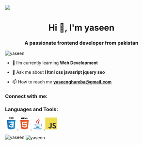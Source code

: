 <img src="https://t4.ftcdn.net/jpg/04/63/02/53/360_F_463025395_cbELweZtUMu0xg9Mb2sx3hNujIkXI12w.jpg" widh="1000px">
<h1 align="center">Hi 👋, I'm yaseen</h1>
<h3 align="center">A passionate frontend developer from pakistan</h3>

<p align="left"> <img src="https://komarev.com/ghpvc/?username=yaseen&label=Profile%20views&color=0e75b6&style=flat" alt="yaseen" /> </p>

- 🌱 I’m currently learning **Web Development**

- 💬 Ask me about **Html css javasript jquery seo**

- 📫 How to reach me **yaseenghareba@gmail.com**

<h3 align="left">Connect with me:</h3>
<p align="left">
</p>

<h3 align="left">Languages and Tools:</h3>
<p align="left"> <a href="https://www.w3schools.com/css/" target="_blank" rel="noreferrer"> <img src="https://raw.githubusercontent.com/devicons/devicon/master/icons/css3/css3-original-wordmark.svg" alt="css3" width="40" height="40"/> </a> <a href="https://www.w3.org/html/" target="_blank" rel="noreferrer"> <img src="https://raw.githubusercontent.com/devicons/devicon/master/icons/html5/html5-original-wordmark.svg" alt="html5" width="40" height="40"/> </a> <a href="https://www.java.com" target="_blank" rel="noreferrer"> <img src="https://raw.githubusercontent.com/devicons/devicon/master/icons/java/java-original.svg" alt="java" width="40" height="40"/> </a> <a href="https://developer.mozilla.org/en-US/docs/Web/JavaScript" target="_blank" rel="noreferrer"> <img src="https://raw.githubusercontent.com/devicons/devicon/master/icons/javascript/javascript-original.svg" alt="javascript" width="40" height="40"/> </a> </p>

<p><img align="left" src="https://github-readme-stats.vercel.app/api/top-langs?username=yaseen&show_icons=true&locale=en&layout=compact" alt="yaseen" /></p>

<p>&nbsp;<img align="center" src="https://github-readme-stats.vercel.app/api?username=yaseen&show_icons=true&locale=en" alt="yaseen" /></p>
